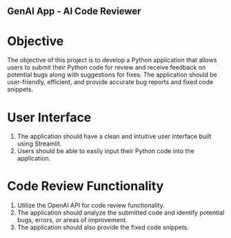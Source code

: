 ## GenAI App - AI Code Reviewer

# Objective

The objective of this project is to develop a Python application that allows users to submit their Python code for review and receive feedback on potential bugs along with suggestions for fixes. The application should be user-friendly, efficient, and provide accurate bug reports and fixed code snippets.

# User Interface

1. The application should have a clean and intuitive user interface built using Streamlit.
2. Users should be able to easily input their Python code into the application.

# Code Review Functionality

1. Utilize the OpenAI API for code review functionality.
2. The application should analyze the submitted code and identify potential bugs, errors, or areas of improvement.
3. The application should also provide the fixed code snippets.




